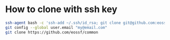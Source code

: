 
# How to clone with ssh key
````bash
ssh-agent bash -c 'ssh-add ~/.ssh/id_rsa; git clone git@github.com:eossf/common.git'
git config --global user.email "my@email.com"
git clone https://github.com/eossf/common

````